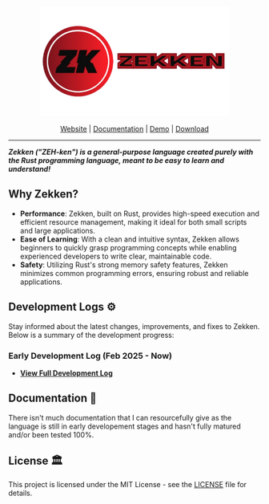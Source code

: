 <div align="center">
  <picture>
    <img src="images/Zekken_Lang_Logo.png" alt="Zekken Logo" width="75%"/>
  </picture>

[Website] | [Documentation] | [Demo] | [Download]
</div>

---

[Website]: https://ozrageharm.github.io/Zekken/
[Documentation]: https://ozrageharm.github.io/Zekken/website/Docs/docs.html
[Demo]: https://ozrageharm.github.io/Zekken/website/Demo/demo.html
[Download]: https://ozrageharm.github.io/Zekken/website/Download/download.html

***Zekken ("ZEH-ken") is a general-purpose language created purely with the Rust programming language, meant to be easy to learn and understand!***

## Why Zekken?
- **Performance**: Zekken, built on Rust, provides high-speed execution and efficient resource management, making it ideal for both small scripts and large applications.
- **Ease of Learning**: With a clean and intuitive syntax, Zekken allows beginners to quickly grasp programming concepts while enabling experienced developers to write clear, maintainable code.
- **Safety**: Utilizing Rust's strong memory safety features, Zekken minimizes common programming errors, ensuring robust and reliable applications.

## Development Logs ⚙
Stay informed about the latest changes, improvements, and fixes to Zekken. Below is a summary of the development progress:

### Early Development Log (Feb 2025 - Now)
- **[View Full Development Log](./dev-logs/early-development.md)**

## Documentation 📖
There isn't much documentation that I can resourcefully give as the language is still in early developement stages and hasn't fully matured and/or been tested 100%.

## License 🏛
This project is licensed under the MIT License - see the [LICENSE](./LICENSE) file for details.
